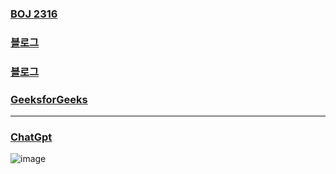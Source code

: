 ### [BOJ 2316](https://www.acmicpc.net/problem/2316)  
### [블로그](https://velog.io/@dpmawile/boj2316)  
### [블로그](https://wooono.tistory.com/401)
### [GeeksforGeeks](https://www.geeksforgeeks.org/ford-fulkerson-algorithm-for-maximum-flow-problem/)  
---
### [ChatGpt](https://chat.openai.com/share/afef39b3-8c5d-48f8-8830-2b2cc5ea7d74)
![image](https://github.com/elemae6/Main/assets/81418010/7d975d20-e595-4901-ad9f-fafbd031de6e)

